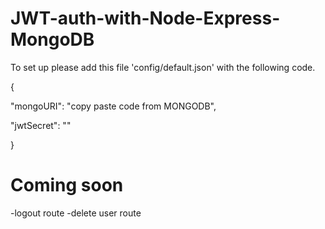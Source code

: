 # JWT-auth-with-Node-Express-MongoDB

To set up please add this file 'config/default.json' with the following code.

{
 
"mongoURI": "copy paste code from MONGODB",

  "jwtSecret": "<can be anything>"

}


# Coming soon
-logout route
-delete user route
